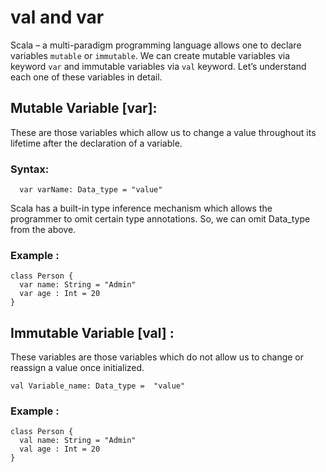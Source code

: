 # val and var 
 Scala – a multi-paradigm programming language allows one to declare variables `mutable` or `immutable`. We can create mutable variables via keyword `var` and immutable variables via `val` keyword. Let’s understand each one of these variables in detail.
 
 ## Mutable Variable [var]:
 These are those variables which allow us to change a value throughout its lifetime after the declaration of a variable.
 
 ### Syntax:
      var varName: Data_type = "value" 
Scala has a built-in type inference mechanism which allows the programmer to omit certain type annotations. So, we can omit Data_type from the above.

### Example :

```
class Person {
  var name: String = "Admin"
  var age : Int = 20
}
```

## Immutable Variable [val] : 
 These variables are those variables which do not allow us to change or reassign a value once initialized.
 
 ```
 val Variable_name: Data_type =  "value"
 ```
### Example :

```
class Person {
  val name: String = "Admin"
  val age : Int = 20
}
```


      
